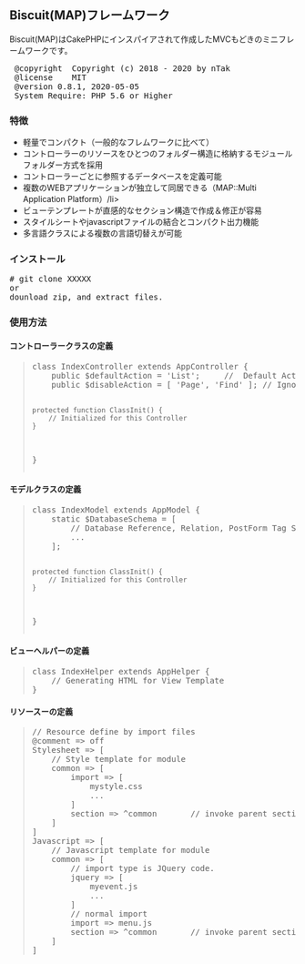 <h2> Biscuit(MAP)フレームワーク </h2>
<p>Biscuit(MAP)はCakePHPにインスパイアされて作成したMVCもどきのミニフレームワークです。
</p>
<pre>
 @copyright  Copyright (c) 2018 - 2020 by nTak
 @license    MIT
 @version 0.8.1, 2020-05-05
 System Require: PHP 5.6 or Higher
</pre>
<h3>特徴</h3> 
<p>
<ul>
<li>軽量でコンパクト（一般的なフレムワークに比べて）</li>
<li>コントローラーのリソースをひとつのフォルダー構造に格納するモジュールフォルダー方式を採用</li>
<li>コントローラーごとに参照するデータベースを定義可能</li>
<li>複数のWEBアプリケーションが独立して同居できる（MAP::Multi Application Platform）/li>
<li>ビューテンプレートが直感的なセクション構造で作成＆修正が容易</li>
<li>スタイルシートやjavascriptファイルの結合とコンパクト出力機能</li>
<li>多言語クラスによる複数の言語切替えが可能</li>
</ul>
</p>
<h3>インストール</h3> 
<p>
<pre>
# git clone XXXXX
or
dounload zip, and extract files.
</pre>
</p>
<h3>使用方法</h3> 
<h4>コントローラークラスの定義</h4>
<p></p>
<blockquote>
<pre>
class IndexController extends AppController {
	public $defaultAction = 'List';		//  Default Action
	public $disableAction = [ 'Page', 'Find' ];	// Ignore Action on AppController class.

	protected function ClassInit() {
        // Initialized for this Controller
	}
}
</pre>
</blockquote>
<h4>モデルクラスの定義</h4>
<p>
</p>
<blockquote>
<pre>
class IndexModel extends AppModel {
    static $DatabaseSchema = [
        // Database Reference, Relation, PostForm Tag Schema Definition
        ...
    ];

    protected function ClassInit() {
        // Initialized for this Controller
    }
}
</pre>
</blockquote>
<h4>ビューヘルパーの定義</h4>
<p>
</p>
<blockquote>
<pre>
class IndexHelper extends AppHelper {
    // Generating HTML for View Template
}
</pre>
</blockquote>
<h4>リソースーの定義</h4>
<p>
</p>
<blockquote>
<pre>
// Resource define by import files
@comment => off
Stylesheet => [
    // Style template for module
    common => [
        import => [
            mystyle.css
            ...
        ]
        section => ^common       // invoke parent section resource.
    ]
]
Javascript => [
    // Javascript template for module
    common => [
        // import type is JQuery code.
        jquery => [
            myevent.js
            ...
        ]
        // normal import
        import => menu.js
        section => ^common       // invoke parent section resource.
    ]
]
</pre>
</blockquote>
